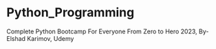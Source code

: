 # Python_Programming
 Complete Python Bootcamp For Everyone From Zero to Hero 2023, By- Elshad Karimov, Udemy
